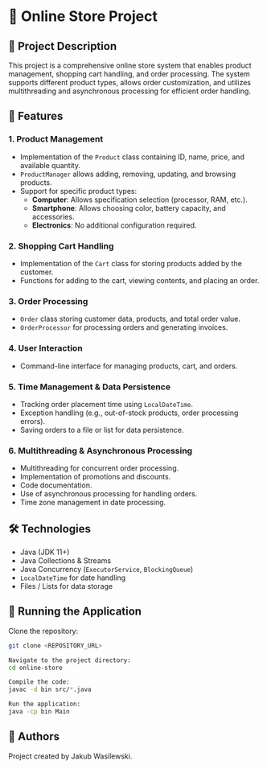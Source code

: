# 🛒 Online Store Project  

## 📌 Project Description  
This project is a comprehensive online store system that enables product management, shopping cart handling, and order processing. The system supports different product types, allows order customization, and utilizes multithreading and asynchronous processing for efficient order handling.  

## 🚀 Features  

### 1. Product Management  
- Implementation of the `Product` class containing ID, name, price, and available quantity.  
- `ProductManager` allows adding, removing, updating, and browsing products.  
- Support for specific product types:  
  - **Computer**: Allows specification selection (processor, RAM, etc.).  
  - **Smartphone**: Allows choosing color, battery capacity, and accessories.  
  - **Electronics**: No additional configuration required.  

### 2. Shopping Cart Handling  
- Implementation of the `Cart` class for storing products added by the customer.  
- Functions for adding to the cart, viewing contents, and placing an order.  

### 3. Order Processing  
- `Order` class storing customer data, products, and total order value.  
- `OrderProcessor` for processing orders and generating invoices.  

### 4. User Interaction  
- Command-line interface for managing products, cart, and orders.  

### 5. Time Management & Data Persistence  
- Tracking order placement time using `LocalDateTime`.  
- Exception handling (e.g., out-of-stock products, order processing errors).  
- Saving orders to a file or list for data persistence.  

### 6. Multithreading & Asynchronous Processing  
- Multithreading for concurrent order processing.  
- Implementation of promotions and discounts.  
- Code documentation.  
- Use of asynchronous processing for handling orders.  
- Time zone management in date processing.  

## 🛠 Technologies  
- Java (JDK 11+)  
- Java Collections & Streams  
- Java Concurrency (`ExecutorService`, `BlockingQueue`)  
- `LocalDateTime` for date handling  
- Files / Lists for data storage  

## 🏁 Running the Application  

Clone the repository:  
```bash
git clone <REPOSITORY_URL>

Navigate to the project directory:
cd online-store

Compile the code:
javac -d bin src/*.java

Run the application:
java -cp bin Main
```
## 📄 Authors
Project created by Jakub Wasilewski.
